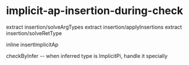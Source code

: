 # implicit-ap-insertion-during-check

extract insertion/solveArgTypes
extract insertion/applyInsertions
extract insertion/solveRetType

inline insertImplicitAp

checkByInfer -- when inferred type is ImplicitPi, handle it specially
